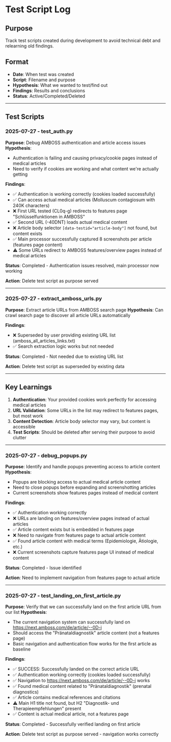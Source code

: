 # Test Script Log

## Purpose
Track test scripts created during development to avoid technical debt and relearning old findings.

## Format
- **Date**: When test was created
- **Script**: Filename and purpose
- **Hypothesis**: What we wanted to test/find out
- **Findings**: Results and conclusions
- **Status**: Active/Completed/Deleted

---

## Test Scripts

### 2025-07-27 - test_auth.py
**Purpose**: Debug AMBOSS authentication and article access issues
**Hypothesis**: 
- Authentication is failing and causing privacy/cookie pages instead of medical articles
- Need to verify if cookies are working and what content we're actually getting

**Findings**:
- ✅ Authentication is working correctly (cookies loaded successfully)
- ✅ Can access actual medical articles (Molluscum contagiosum with 240K characters)
- ❌ First URL tested (CL0q-g) redirects to features page "Schlüsselfunktionen in AMBOSS"
- ✅ Second URL (-40DNT) loads actual medical content
- ❌ Article body selector `[data-testid="article-body"]` not found, but content exists
- ✅ Main processor successfully captured 8 screenshots per article (features page content)
- ⚠️ Some URLs redirect to AMBOSS features/overview pages instead of medical articles

**Status**: Completed - Authentication issues resolved, main processor now working

**Action**: Delete test script as purpose served

---

### 2025-07-27 - extract_amboss_urls.py
**Purpose**: Extract article URLs from AMBOSS search page
**Hypothesis**: Can crawl search page to discover all article URLs automatically

**Findings**:
- ❌ Superseded by user providing existing URL list (amboss_all_articles_links.txt)
- ✅ Search extraction logic works but not needed

**Status**: Completed - Not needed due to existing URL list

**Action**: Delete test script as superseded by existing data

---

## Key Learnings
1. **Authentication**: Your provided cookies work perfectly for accessing medical articles
2. **URL Validation**: Some URLs in the list may redirect to features pages, but most work
3. **Content Detection**: Article body selector may vary, but content is accessible
4. **Test Scripts**: Should be deleted after serving their purpose to avoid clutter

---

### 2025-07-27 - debug_popups.py
**Purpose**: Identify and handle popups preventing access to article content
**Hypothesis**: 
- Popups are blocking access to actual medical article content
- Need to close popups before expanding and screenshotting articles
- Current screenshots show features pages instead of medical content

**Findings**:
- ✅ Authentication working correctly
- ❌ URLs are landing on features/overview pages instead of actual articles
- ✅ Article content exists but is embedded in features page
- ❌ Need to navigate from features page to actual article content
- ✅ Found article content with medical terms (Epidemiologie, Ätiologie, etc.)
- ❌ Current screenshots capture features page UI instead of medical content

**Status**: Completed - Issue identified

**Action**: Need to implement navigation from features page to actual article

---

### 2025-07-27 - test_landing_on_first_article.py
**Purpose**: Verify that we can successfully land on the first article URL from our list
**Hypothesis**: 
- The current navigation system can successfully land on https://next.amboss.com/de/article/--0D-i
- Should access the "Pränataldiagnostik" article content (not a features page)
- Basic navigation and authentication flow works for the first article as baseline

**Findings**: 
- ✅ SUCCESS: Successfully landed on the correct article URL
- ✅ Authentication working correctly (cookies loaded successfully)
- ✅ Navigation to https://next.amboss.com/de/article/--0D-i works
- ✅ Found medical content related to "Pränataldiagnostik" (prenatal diagnostics)
- ✅ Article contains medical references and citations
- ⚠️ Main H1 title not found, but H2 "Diagnostik- und Therapieempfehlungen" present
- ✅ Content is actual medical article, not a features page

**Status**: Completed - Successfully verified landing on first article

**Action**: Delete test script as purpose served - navigation works correctly 